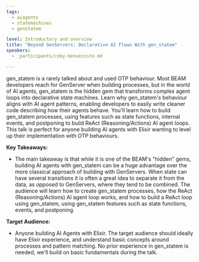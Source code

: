 ```yaml
---
tags: 
  - aiagents
  - statemachines
  - genstatem

level: Introductory and overview
title: "Beyond GenServers: Declarative AI Flows With gen_statem"
speakers: 
  - _participants/coby-benveniste.md

---
```

gen_statem is a rarely talked about and used OTP behaviour. Most BEAM developers reach for GenServer when building processes, but in the world of AI agents, gen_statem is the hidden gem that transforms complex agent loops into declarative state machines. Learn why gen_statem's behaviour aligns with AI agent patterns, enabling developers to easily write cleaner code describing how their agents behave. You'll learn how to build gen_statem processes, using features such as state functions, internal events, and postponing to build ReAct (Reasoning/Actions) AI agent loops. This talk is perfect for anyone building AI agents with Elixir wanting to level up their implementation with OTP behaviours.

**Key Takeaways:**

- The main takeaway is that while it is one of the BEAM's "hidden" gems, building AI agents with gen_statem can be a huge advantage over the more classical approach of building with GenServers. When state can have several transitions it is often a great idea to separate it from the data, as opposed to GenServers, where they tend to be combined. The audience will learn how to create gen_statem processes, how the ReAct (Reasoning/Actions) AI agent loop works, and how to build a ReAct loop using gen_statem, using gen_statem features such as state functions, events, and postponing.

**Target Audience:**

- Anyone building AI Agents with Elixir. The target audience should ideally have Elixir experience, and understand basic concepts around processes and pattern matching. No prior experience in gen_statem is needed, we'll build on basic fundamentals during the talk.

